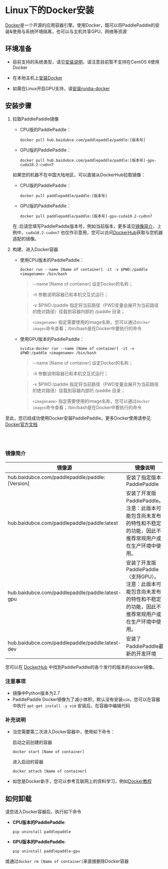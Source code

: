 # **Linux下的Docker安装**

[Docker](https://docs.docker.com/install/)是一个开源的应用容器引擎。使用Docker，既可以将PaddlePaddle的安装&使用与系统环境隔离，也可以与主机共享GPU、网络等资源

## 环境准备

- 目前支持的系统类型，请见[安装说明](./index_cn.html)，请注意目前暂不支持在CentOS 6使用Docker

- 在本地主机上[安装Docker](https://hub.docker.com/search/?type=edition&offering=community)

- 如需在Linux开启GPU支持，请[安装nvidia-docker](https://github.com/NVIDIA/nvidia-docker)

## 安装步骤

1. 拉取PaddlePaddle镜像

    * CPU版的PaddlePaddle：
        ```
        docker pull hub.baidubce.com/paddlepaddle/paddle:[版本号]
        ```

    * GPU版的PaddlePaddle：
        ```
        docker pull hub.baidubce.com/paddlepaddle/paddle:[版本号]-gpu-cuda10.2-cudnn7
        ```

    如果您的机器不在中国大陆地区，可以直接从DockerHub拉取镜像：

    * CPU版的PaddlePaddle：
        ```
        docker pull paddlepaddle/paddle:[版本号]
        ```

    * GPU版的PaddlePaddle：
        ```
        docker pull paddlepaddle/paddle:[版本号]-gpu-cuda10.2-cudnn7
        ```

    在`:`后请您填写PaddlePaddle版本号，例如当前版本，更多请见[镜像简介](#dockers)，上例中，`cuda10.2-cudnn7` 也仅作示意用，您可以访问[DockerHub](https://hub.docker.com/r/paddlepaddle/paddle/tags/)获取与您机器适配的镜像。

2. 构建、进入Docker容器

    * 使用CPU版本的PaddlePaddle：



        ```
        docker run --name [Name of container] -it -v $PWD:/paddle <imagename> /bin/bash
        ```

        > --name [Name of container] 设定Docker的名称；


        > -it 参数说明容器已和本机交互式运行；


        > -v $PWD:/paddle 指定将当前路径（PWD变量会展开为当前路径的绝对路径）挂载到容器内部的 /paddle 目录；

        > `<imagename>` 指定需要使用的image名称，您可以通过`docker images`命令查看；/bin/bash是在Docker中要执行的命令



    * 使用GPU版本的PaddlePaddle：



        ```
        nvidia-docker run --name [Name of container] -it -v $PWD:/paddle <imagename> /bin/bash
        ```

        > --name [Name of container] 设定Docker的名称；


        > -it 参数说明容器已和本机交互式运行；


        > -v $PWD:/paddle 指定将当前路径（PWD变量会展开为当前路径的绝对路径）挂载到容器内部的 /paddle 目录；

        > `<imagename>` 指定需要使用的image名称，您可以通过`docker images`命令查看；/bin/bash是在Docker中要执行的命令



至此，您已经成功使用Docker安装PaddlePaddle，更多Docker使用请参见[Docker官方文档](https://docs.docker.com)

<a name="dockers"></a>
</br></br>
### **镜像简介**
<p align="center">
<table>
    <thead>
    <tr>
        <th> 镜像源 </th>
        <th> 镜像说明 </th>
    </tr>
    </thead>
    <tbody>
        <tr>
        <td> hub.baidubce.com/paddlepaddle/paddle:[Version] </td>
        <td> 安装了指定版本PaddlePaddle </td>
    </tr>
    <tr>
        <td> hub.baidubce.com/paddlepaddle/paddle:latest </td>
        <td> 安装了开发版PaddlePaddle。注意：此版本可能包含尚未发布的特性和不稳定的功能，因此不推荐常规用户或在生产环境中使用。 </td>
    </tr>
    <tr>
        <td> hub.baidubce.com/paddlepaddle/paddle:latest-gpu </td>
        <td> 安装了开发版PaddlePaddle（支持GPU）。注意：此版本可能包含尚未发布的特性和不稳定的功能，因此不推荐常规用户或在生产环境中使用。 </td>
    </tr>
        <tr>
        <td> hub.baidubce.com/paddlepaddle/paddle:latest-dev </td>
        <td> 安装了PaddlePaddle最新的开发环境 </td>
    </tr>
   </tbody>
</table>
</p>

您可以在 [DockerHub](https://hub.docker.com/r/paddlepaddle/paddle/tags/) 中找到PaddlePaddle的各个发行的版本的docker镜像。

### 注意事项

* 镜像中Python版本为2.7
* PaddlePaddle Docker镜像为了减小体积，默认没有安装`vim`，您可以在容器中执行 `apt-get install -y vim` 安装后，在容器中编辑代码

### 补充说明

* 当您需要第二次进入Docker容器中，使用如下命令：

    启动之前创建的容器
    ```
    docker start [Name of container]
    ```

    进入启动的容器
    ```
    docker attach [Name of container]
    ```

* 如您是Docker新手，您可以参考互联网上的资料学习，例如[Docker教程](http://www.runoob.com/docker/docker-hello-world.html)

## 如何卸载

请您进入Docker容器后，执行如下命令

* **CPU版本的PaddlePaddle**:
    ```
    pip uninstall paddlepaddle
    ```

* **GPU版本的PaddlePaddle**:
    ```
    pip uninstall paddlepaddle-gpu
    ```

或通过`docker rm [Name of container]`来直接删除Docker容器

